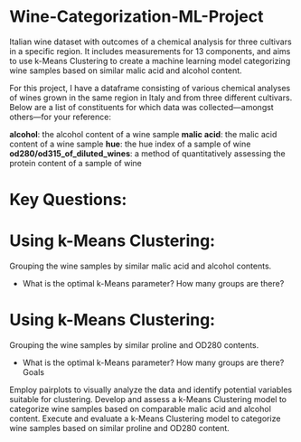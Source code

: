 # Wine-Categorization-ML-Project
Italian wine dataset with outcomes of a chemical analysis for three cultivars in a specific region. It includes measurements for 13 components, and aims to use k-Means Clustering to create a machine learning model categorizing wine samples based on similar malic acid and alcohol content.

For this project, I have a dataframe consisting of various chemical analyses of wines grown in the same region in Italy and from three different cultivars. Below are a list of constituents for which data was collected—amongst others—for your reference:

**alcohol**: the alcohol content of a wine sample
**malic acid**: the malic acid content of a wine sample
**hue**: the hue index of a sample of wine
**od280/od315_of_diluted_wines**: a method of quantitatively assessing the protein content of a sample of wine

# Key Questions:

# Using k-Means Clustering:
Grouping the wine samples by similar malic acid and alcohol contents.
- What is the optimal k-Means parameter? How many groups are there?
# Using k-Means Clustering:
Grouping the wine samples by similar proline and OD280 contents.
- What is the optimal k-Means parameter? How many groups are there?
Goals

Employ pairplots to visually analyze the data and identify potential variables suitable for clustering.
Develop and assess a k-Means Clustering model to categorize wine samples based on comparable malic acid and alcohol content.
Execute and evaluate a k-Means Clustering model to categorize wine samples based on similar proline and OD280 content.
